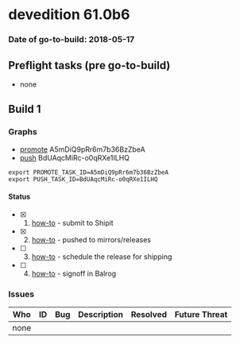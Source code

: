 # devedition 61.0b6

### Date of go-to-build: 2018-05-17

## Preflight tasks (pre go-to-build)
- none

## Build 1  

### Graphs
* [promote](https://tools.taskcluster.net/push-inspector/#/A5mDiQ9pRr6m7b36BzZbeA) A5mDiQ9pRr6m7b36BzZbeA
* [push](https://tools.taskcluster.net/push-inspector/#/BdUAqcMiRc-o0qRXe1ILHQ) BdUAqcMiRc-o0qRXe1ILHQ
```
export PROMOTE_TASK_ID=A5mDiQ9pRr6m7b36BzZbeA
export PUSH_TASK_ID=BdUAqcMiRc-o0qRXe1ILHQ
```


#### Status
- [x] 1.  [how-to](https://wiki.mozilla.org/Release:Release_Automation_on_Mercurial:Starting_a_Release#Submit_to_Ship_It)  - submit to Shipit
- [x] 2.  [how-to](https://github.com/mozilla-releng/releasewarrior-2.0/blob/master/docs/release-promotion/desktop/howto.md#push-artifacts-to-releases-directory)  - pushed to mirrors/releases
- [ ] 3.  [how-to](https://github.com/mozilla-releng/releasewarrior-2.0/blob/master/docs/release-promotion/desktop/howto.md#ship-the-release)  - schedule the release for shipping
- [ ] 4.  [how-to](https://github.com/mozilla-releng/releasewarrior-2.0/blob/master/docs/release-promotion/desktop/howto.md#obtain-sign-offs-for-changes)  - signoff in Balrog

### Issues
| Who                 | ID               | Bug                                                                 | Description                | Resolved                | Future Threat                |
| ------------------- | ---------------- | ------------------------------------------------------------------- | -------------------------- | ----------------------- | ---------------------------- |
| none | | | | | |

